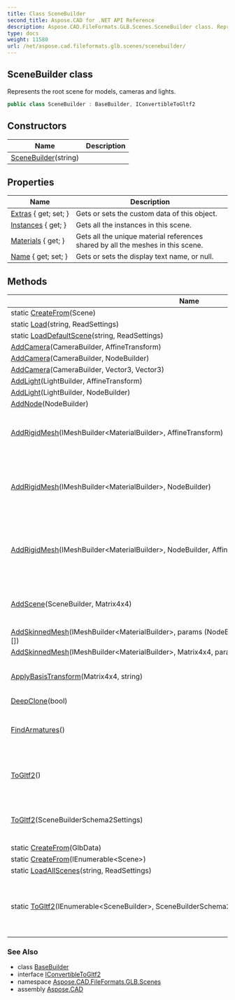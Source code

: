 ```yaml
---
title: Class SceneBuilder
second_title: Aspose.CAD for .NET API Reference
description: Aspose.CAD.FileFormats.GLB.Scenes.SceneBuilder class. Represents the root scene for models cameras and lights
type: docs
weight: 11580
url: /net/aspose.cad.fileformats.glb.scenes/scenebuilder/
---
```

## SceneBuilder class

Represents the root scene for models, cameras and lights.

```csharp
public class SceneBuilder : BaseBuilder, IConvertibleToGltf2
```

## Constructors

| Name | Description |
| --- | --- |
| [SceneBuilder](scenebuilder/)(string) |  |

## Properties

| Name | Description |
| --- | --- |
| [Extras](../../aspose.cad.fileformats.glb.geometry/basebuilder/extras/) { get; set; } | Gets or sets the custom data of this object. |
| [Instances](../../aspose.cad.fileformats.glb.scenes/scenebuilder/instances/) { get; } | Gets all the instances in this scene. |
| [Materials](../../aspose.cad.fileformats.glb.scenes/scenebuilder/materials/) { get; } | Gets all the unique material references shared by all the meshes in this scene. |
| [Name](../../aspose.cad.fileformats.glb.geometry/basebuilder/name/) { get; set; } | Gets or sets the display text name, or null. |

## Methods

| Name | Description |
| --- | --- |
| static [CreateFrom](../../aspose.cad.fileformats.glb.scenes/scenebuilder/createfrom/#createfrom)(Scene) |  |
| static [Load](../../aspose.cad.fileformats.glb.scenes/scenebuilder/load/)(string, ReadSettings) |  |
| static [LoadDefaultScene](../../aspose.cad.fileformats.glb.scenes/scenebuilder/loaddefaultscene/)(string, ReadSettings) |  |
| [AddCamera](../../aspose.cad.fileformats.glb.scenes/scenebuilder/addcamera/#addcamera_1)(CameraBuilder, AffineTransform) |  |
| [AddCamera](../../aspose.cad.fileformats.glb.scenes/scenebuilder/addcamera/#addcamera)(CameraBuilder, NodeBuilder) |  |
| [AddCamera](../../aspose.cad.fileformats.glb.scenes/scenebuilder/addcamera/#addcamera_2)(CameraBuilder, Vector3, Vector3) |  |
| [AddLight](../../aspose.cad.fileformats.glb.scenes/scenebuilder/addlight/#addlight_1)(LightBuilder, AffineTransform) |  |
| [AddLight](../../aspose.cad.fileformats.glb.scenes/scenebuilder/addlight/#addlight)(LightBuilder, NodeBuilder) |  |
| [AddNode](../../aspose.cad.fileformats.glb.scenes/scenebuilder/addnode/)(NodeBuilder) |  |
| [AddRigidMesh](../../aspose.cad.fileformats.glb.scenes/scenebuilder/addrigidmesh/#addrigidmesh_2)(IMeshBuilder&lt;MaterialBuilder&gt;, AffineTransform) | Adds a mesh instance to the scene, at the given location. |
| [AddRigidMesh](../../aspose.cad.fileformats.glb.scenes/scenebuilder/addrigidmesh/#addrigidmesh)(IMeshBuilder&lt;MaterialBuilder&gt;, NodeBuilder) | Adds a mesh instance to the scene, attached to an animatable [`NodeBuilder`](../nodebuilder/) |
| [AddRigidMesh](../../aspose.cad.fileformats.glb.scenes/scenebuilder/addrigidmesh/#addrigidmesh_1)(IMeshBuilder&lt;MaterialBuilder&gt;, NodeBuilder, AffineTransform) | Adds a mesh instance to the scene, at the given location, relative to the given node. |
| [AddScene](../../aspose.cad.fileformats.glb.scenes/scenebuilder/addscene/)(SceneBuilder, Matrix4x4) | Copies the instances from *scene* to this `SceneBuilder` |
| [AddSkinnedMesh](../../aspose.cad.fileformats.glb.scenes/scenebuilder/addskinnedmesh/#addskinnedmesh_1)(IMeshBuilder&lt;MaterialBuilder&gt;, params (NodeBuilder Joint, Matrix4x4 InverseBindMatrix)[]) |  |
| [AddSkinnedMesh](../../aspose.cad.fileformats.glb.scenes/scenebuilder/addskinnedmesh/#addskinnedmesh)(IMeshBuilder&lt;MaterialBuilder&gt;, Matrix4x4, params NodeBuilder[]) |  |
| [ApplyBasisTransform](../../aspose.cad.fileformats.glb.scenes/scenebuilder/applybasistransform/)(Matrix4x4, string) | Applies a tranform the this `SceneBuilder`. |
| [DeepClone](../../aspose.cad.fileformats.glb.scenes/scenebuilder/deepclone/)(bool) |  |
| [FindArmatures](../../aspose.cad.fileformats.glb.scenes/scenebuilder/findarmatures/)() | Gets all the unique armatures used by this `SceneBuilder`. |
| [ToGltf2](../../aspose.cad.fileformats.glb.scenes/scenebuilder/togltf2/#togltf2)() | Converts this `SceneBuilder` instance into a [`GlbImage`](../../aspose.cad.fileformats.glb/glbimage/) instance. |
| [ToGltf2](../../aspose.cad.fileformats.glb.scenes/scenebuilder/togltf2/#togltf2_1)(SceneBuilderSchema2Settings) | Converts this `SceneBuilder` instance into a [`GlbImage`](../../aspose.cad.fileformats.glb/glbimage/) instance. |
| static [CreateFrom](../../aspose.cad.fileformats.glb.scenes/scenebuilder/createfrom/#createfrom_1)(GlbData) |  |
| static [CreateFrom](../../aspose.cad.fileformats.glb.scenes/scenebuilder/createfrom/#createfrom_2)(IEnumerable&lt;Scene&gt;) |  |
| static [LoadAllScenes](../../aspose.cad.fileformats.glb.scenes/scenebuilder/loadallscenes/)(string, ReadSettings) |  |
| static [ToGltf2](../../aspose.cad.fileformats.glb.scenes/scenebuilder/togltf2/)(IEnumerable&lt;SceneBuilder&gt;, SceneBuilderSchema2Settings) | Converts a collection of `SceneBuilder` instances to a single [`GlbImage`](../../aspose.cad.fileformats.glb/glbimage/) instance. |

### See Also

* class [BaseBuilder](../../aspose.cad.fileformats.glb.geometry/basebuilder/)
* interface [IConvertibleToGltf2](../../aspose.cad.fileformats.glb/iconvertibletogltf2/)
* namespace [Aspose.CAD.FileFormats.GLB.Scenes](../../aspose.cad.fileformats.glb.scenes/)
* assembly [Aspose.CAD](../../)


